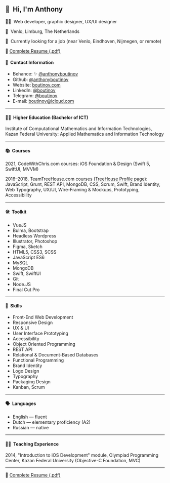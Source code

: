 ## 👋  Hi, I'm Anthony

👨‍💻  Web developer, graphic designer, UX/UI designer

📍  Venlo, Limburg, The Netherlands

👀  Currently looking for a job (near Venlo, Eindhoven, Nijmegen, or remote)

📃  <a href="Anthony%20Butinov%20-%20Web%20Developer%2C%20Graphic%20Designer%20-%20Resume.pdf">Complete Resume (.pdf)</a>

#### 📇  Contact Information

- Behance: ✨ <a href="https://www.behance.net/anthonyboutinov">@anthonyboutinov</a>
- Github: <a href="https://github.com/anthonyboutinov">@anthonyboutinov</a>
- Website: <a href="https://boutinov.com">boutinov.com</a>
- LinkedIn: <a href="https://www.linkedin.com/in/boutinov">@boutinov</a>
- Telegram: <a href="https://t.me/boutinov">@boutinov</a>
- E-mail: <a href="mailto:boutinov@icloud.com">boutinov@icloud.com</a>
<!-- - WhatsApp: <a href="https://wa.me/31626191937">+31 6 26 1919 37</a> -->

---

#### 👨‍🎓  Higher Education (Bachelor of ICT)

Institute of Computational Mathematics and Information Technologies, Kazan Federal University: Applied Mathematics and Information Technology

---

#### 📚  Courses

2021, CodeWithChris.com courses: iOS Foundation & Design (Swift 5, SwiftUI, MVVM)

2016–2018, TeamTreeHouse.com courses (<a href="https://teamtreehouse.com/anthonyboutinov">TreeHouse Profile page</a>): JavaScript, Grunt, REST API, MongoDB, CSS, Scrum, Swift, Brand Identity, Web Typography, UX/UI, Wire-Framing & Mockups, Prototyping, Accessibility

---

#### 🛠  Toolkit

- VueJS
- Bulma, Bootstrap
- Headless Wordpress
- Illustrator, Photoshop
- Figma, Sketch
- HTML5, CSS3, SCSS
- JavaScript ES6
- MySQL
- MongoDB
- Swift, SwiftUI
- Git
- Node.JS
- Final Cut Pro

---

#### 🧠  Skills

- Front-End Web Development
- Responsive Design
- UX & UI
- User Interface Prototyping 
- Accessibility
- Object Oriented Programming
- REST API
- Relational & Document-Based Databases
- Functional Programming 
- Brand Identity
- Logo Design
- Typography
- Packaging Design
- Kanban, Scrum

---

#### 🗣  Languages

- English — fluent
- Dutch — elementary proficiency (A2)
- Russian — native

---

#### 👨‍🏫  Teaching Experience

2014, "Introduction to iOS Development" module, Olympiad Programming Center, Kazan Federal University (Objective-C Foundation, MVC)

---

📃  <a href="Anthony%20Butinov%20-%20Web%20Developer%2C%20Graphic%20Designer%20-%20Resume.pdf">Complete Resume (.pdf)</a>
